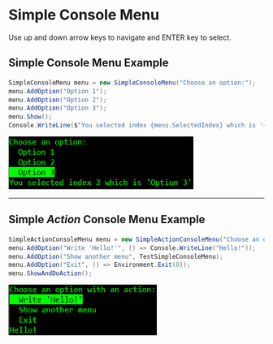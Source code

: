 # Simple Console Menu

Use up and down arrow keys to navigate and ENTER key to select.

## Simple Console Menu Example

```cs
SimpleConsoleMenu menu = new SimpleConsoleMenu("Choose an option:");
menu.AddOption("Option 1");
menu.AddOption("Option 2");
menu.AddOption("Option 3");
menu.Show();
Console.WriteLine($"You selected index {menu.SelectedIndex} which is '{menu.GetSelectedItemName()}'");
```

![](media/SimpleExampleScreenshot.png)

---
## Simple *Action* Console Menu Example

```cs
SimpleActionConsoleMenu menu = new SimpleActionConsoleMenu("Choose an option with an action:");
menu.AddOption("Write 'Hello!'", () => Console.WriteLine("Hello!"));
menu.AddOption("Show another menu", TestSimpleConsoleMenu);
menu.AddOption("Exit", () => Environment.Exit(0));
menu.ShowAndDoAction();
```

![](media/ActionExampleScreenshot.png)